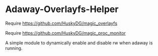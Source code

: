 # Adaway-Overlayfs-Helper

Require https://github.com/HuskyDG/magic_overlayfs

Require https://github.com/HuskyDG/magic_proc_monitor

A simple module to dynamically enable and disable rw when adaway is running.
